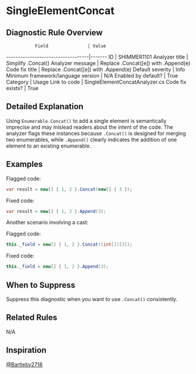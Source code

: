 # SingleElementConcat

## Diagnostic Rule Overview

               Field               | Value
-----------------------------------|-------
ID                                 | SHIMMER1101
Analyzer title                     | Simplify .Concat()
Analyzer message                   | Replace .Concat([e]) with .Append(e)
Code fix title                     | Replace .Concat([e]) with .Append(e)
Default severity                   | Info
Minimum framework/language version | N/A
Enabled by default?                | True
Category                           | Usage
Link to code                       | SingleElementConcatAnalyzer.cs
Code fix exists?                   | True

## Detailed Explanation

Using `Enumerable.Concat()` to add a single element is semantically imprecise and may mislead readers about the intent of the code. The analyzer flags these instances because `.Concat()` is designed for merging two enumerables, while `.Append()` clearly indicates the addition of one element to an existing enumerable.

## Examples

Flagged code:
```cs
var result = new[] { 1, 2 }.Concat(new[] { 3 });
```

Fixed code:
```cs
var result = new[] { 1, 2 }.Append(3);
```

Another scenario involving a cast:

Flagged code:
```cs
this._field = new[] { 1, 2 }.Concat((int[])[3]);
```
Fixed code:

```cs
this._field = new[] { 1, 2 }.Append(3);
```

## When to Suppress

Suppress this diagnostic when you want to use `.Concat()` consistently.

## Related Rules
N/A

## Inspiration
[@Bartleby2718](https://github.com/Bartleby2718)
